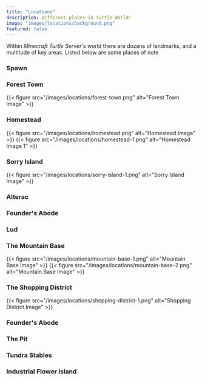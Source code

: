 ```yaml
---
title: "Locations"
description: Different places in Turtle World!
image: "images/locations/background.png"
featured: false
---
```


Within *Minecraft Turtle Server*'s world there are dozens of landmarks, and a multitude of key areas. Listed below are some places of note


### Spawn

<!--insert description-->

### Forest Town

{{< figure src="/images/locations/forest-town.png" alt="Forest Town Image" >}}

### Homestead

{{< figure src="/images/locations/homestead.png" alt="Homestead Image" >}}
{{< figure src="/images/locations/homestead-1.png" alt="Homestead Image 1" >}}

### Sorry Island

{{< figure src="/images/locations/sorry-island-1.png" alt="Sorry Island Image" >}}

### Alterac

<!--insert description-->

### Founder's Abode

<!--insert description-->

### Lud

<!--insert description-->

### The Mountain Base

{{< figure src="/images/locations/mountain-base-1.png" alt="Mountain Base Image" >}}
{{< figure src="/images/locations/mountain-base-2.png" alt="Mountain Base Image" >}}

### The Shopping District

{{< figure src="/images/locations/shopping-district-1.png" alt="Shopping District Image" >}}

### Founder's Abode

<!--insert description-->

### The Pit

<!--insert description-->

### Tundra Stables

<!--insert description-->

### Industrial Flower Island

<!--insert description-->
